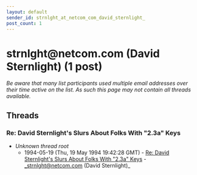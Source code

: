 ```yaml
---
layout: default
sender_id: strnlght_at_netcom_com_david_sternlight_
post_count: 1
---
```


# strnlght<span>@</span>netcom.com (David Sternlight) (1 post)

_Be aware that many list participants used multiple email addresses over their time active on the list. As such this page may not contain all threads available._

## Threads

### Re: David Sternlight's Slurs About Folks With "2.3a" Keys
+ _Unknown thread root_
  + 1994-05-19 (Thu, 19 May 1994 19:42:28 GMT) - [Re: David Sternlight's Slurs About Folks With "2.3a" Keys](/archive/1994/05/ec3da24634b00d109a62ca6cc2d3b3fd8941342f1d793cf45b4c3c9fd1f1c4d1) - _strnlght@netcom.com (David Sternlight)_


